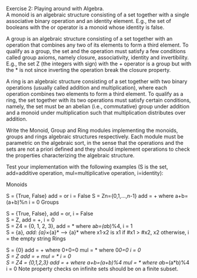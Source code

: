 Exercise 2: Playing around with Algebra.                                                                                                                                                                               
A monoid is an algebraic structure consisting of a set together with a single associative binary operation and an identity element. E.g., the set of booleans with the or operator is a monoid whose identity is false.
                                                                                                                                                                                                                       
A group is an algebraic structure consisting of a set together with an operation that combines any two of its elements to form a third element. To qualify as a group, the set and the operation must satisfy a few conditions called group axioms, namely closure, associativity, identity and invertibility. E.g., the set Z (the integers with sign) with the + operator is a group but with the * is not since inverting the operation break the closure property.
                                                                                                                                                                                                                       
A ring is an algebraic structure consisting of a set together with two binary operations (usually called addition and multiplication), where each operation combines two elements to form a third element. To qualify as a ring, the set together with its two operations must satisfy certain conditions, namely, the set must be an abelian (i.e., commutative) group under addition and a monoid under multiplication such that multiplication distributes over addition.
                                                                                                                                                                                                                       
Write the Monoid, Group and Ring modules implementing the monoids, groups and rings algebraic structures respectively. Each module must be parametric on the algebraic sort, in the sense that the operations and the sets are not a priori defined and they should implement operations to check the properties characterizing the algebraic structure.
                                                                                                                                                                                                                       
Test your implementation with the following examples (S is the set, add=additive operation, mul=multiplicative operation, i=identity):                                                                                 
                                                                                                                                                                                                                       
Monoids                                                                                                                                                                                                                
                                                                                 
S = {True, False} add = or i = False
S = Zn={0,1,...,n-1} add = + where a+b=(a+b)%n i = 0
Groups

S = {True, False}, add = or, i = False                             
S = Z, add = +, i = 0                                              
S = Z4 = {0, 1, 2, 3}, add = * where a*b=(a*b)%4, i = 1            
S = {a}*, add: {a}*×{a}* --> {a}* where x1·x2 is x1 if #x1 > #x2, x2 otherwise, i = the empty string
Rings                                                              
                                                                   
S = {0} add = + where 0+0=0 mul = * where 0*0=0 i = 0              
S = Z add = + mul = * i = 0                                        
S = Z4 = {0,1,2,3} add = + where a+b=(a+b)%4 mul = * where a*b=(a*b)%4 i = 0
Note property checks on infinite sets should be on a finite subset.